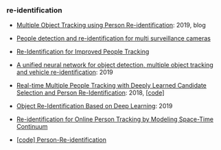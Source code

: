 ### re-identification

- [Multiple Object Tracking using Person Re-identification](https://medium.com/datadriveninvestor/multiple-object-tracking-using-person-re-identification-f9b7360cda1a): 2019, blog 

- [People detection and re-identification for multi surveillance cameras](http://www.demcare.eu/downloads/People_detection_and_re_identification_for_%20multi_surveillance_cameras.pdf)

- [Re-Identification for Improved People Tracking](http://citeseerx.ist.psu.edu/viewdoc/download?doi=10.1.1.591.5460&rep=rep1&type=pdf)

- [A unified neural network for object detection, multiple object tracking and vehicle re-identification](https://arxiv.org/abs/1907.03465): 2019

- [Real-time Multiple People Tracking with Deeply Learned Candidate Selection and Person Re-Identification](https://arxiv.org/abs/1809.04427): 2018, [[code]](https://github.com/longcw/MOTDT)

- [Object Re-Identification Based on Deep Learning](https://www.intechopen.com/online-first/object-re-identification-based-on-deep-learning): 2019

- [Re-identification for Online Person Tracking by Modeling Space-Time Continuum](http://openaccess.thecvf.com/content_cvpr_2018_workshops/papers/w29/Narayan_Re-Identification_for_Online_CVPR_2018_paper.pdf)

- [[code] Person-Re-identification](https://github.com/Nirvan101/Person-Re-identification)